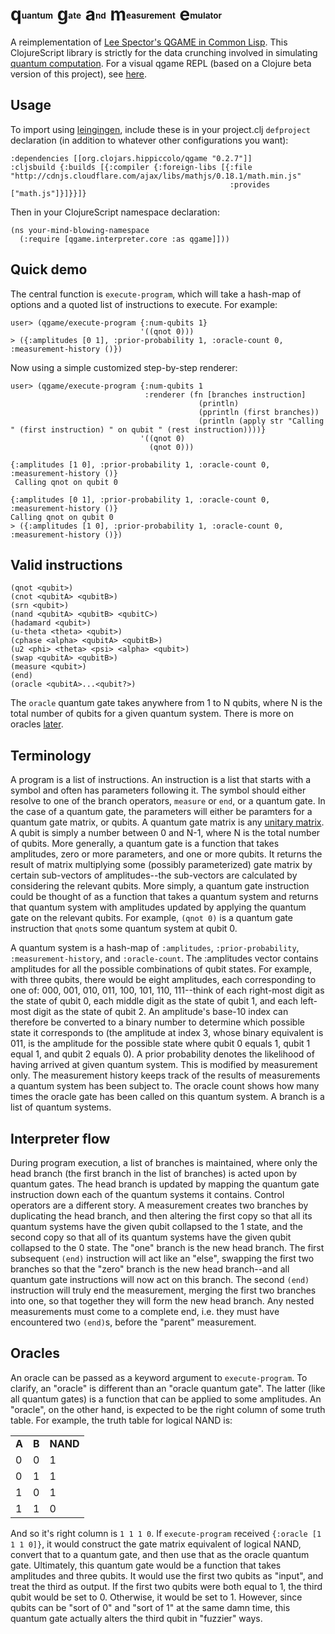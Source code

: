 # **q**<sub><sup><sub><sup>uantum</sup></sub></sup></sub><span> </span>**g**<sub><sup><sub><sup>ate</sup></sub></sup></sub><span> </span>**a**<sub><sup><sub><sup>nd</sup></sub></sup></sub><span> </span>**m**<sub><sup><sub><sup>easurement</sup></sub></sup></sub><span> </span>**e**<sub><sup><sub><sup>mulator</sup></sub></sup></sub><span> </span>

A reimplementation of [Lee Spector's QGAME in Common Lisp](http://faculty.hampshire.edu/lspector/qgame.html). This ClojureScript library is strictly for the data crunching involved in simulating [quantum computation](http://en.wikipedia.org/wiki/Quantum_computer). For a visual qgame REPL (based on a Clojure beta version of this project), see [here](https://github.com/zhx2013/qgame-seesaw).

## Usage

To import using [leingingen](http://leiningen.org/), include these is in your project.clj `defproject` declaration (in addition to whatever other configurations you want):

	:dependencies [[org.clojars.hippiccolo/qgame "0.2.7"]]
	:cljsbuild {:builds [{:compiler {:foreign-libs [{:file "http://cdnjs.cloudflare.com/ajax/libs/mathjs/0.18.1/math.min.js"
	                                                 :provides ["math.js"]}]}}]}

Then in your ClojureScript namespace declaration:

	(ns your-mind-blowing-namespace
	  (:require [qgame.interpreter.core :as qgame]]))

## Quick demo

The central function is `execute-program`, which will take a hash-map of options and a quoted list of instructions to execute. For example:

	user> (qgame/execute-program {:num-qubits 1}
	                             '((qnot 0)))
	> ({:amplitudes [0 1], :prior-probability 1, :oracle-count 0, :measurement-history ()})

Now using a simple customized step-by-step renderer:

	user> (qgame/execute-program {:num-qubits 1
	                              :renderer (fn [branches instruction]
	                                          (println)
	                                          (pprintln (first branches))
	                                          (println (apply str "Calling " (first instruction) " on qubit " (rest instruction))))}
	                             '((qnot 0)
	                               (qnot 0)))
	
	{:amplitudes [1 0], :prior-probability 1, :oracle-count 0, :measurement-history ()}
     Calling qnot on qubit 0

	{:amplitudes [0 1], :prior-probability 1, :oracle-count 0, :measurement-history ()}
	Calling qnot on qubit 0
	> ({:amplitudes [1 0], :prior-probability 1, :oracle-count 0, :measurement-history ()})

## Valid instructions

	(qnot <qubit>)
	(cnot <qubitA> <qubitB>)
	(srn <qubit>)
	(nand <qubitA> <qubitB> <qubitC>)
	(hadamard <qubit>)
	(u-theta <theta> <qubit>)
	(cphase <alpha> <qubitA> <qubitB>)
	(u2 <phi> <theta> <psi> <alpha> <qubit>)
	(swap <qubitA> <qubitB>)
	(measure <qubit>)
	(end)
	(oracle <qubitA>...<qubit?>)

The `oracle` quantum gate takes anywhere from 1 to N qubits, where N is the total number of qubits for a given quantum system. There is more on oracles [later](#oracles).

## Terminology

A program is a list of instructions. An instruction is a list that starts with a symbol and often has parameters following it. The symbol should either resolve to one of the branch operators, `measure` or `end`, or a quantum gate. In the case of a quantum gate, the parameters will either be paramters for a quantum gate matrix, or qubits. A quantum gate matrix is any [unitary matrix](http://en.wikipedia.org/wiki/Unitary_matrix). A qubit is simply a number between 0 and N-1, where N is the total number of qubits. More generally, a quantum gate is a function that takes amplitudes, zero or more parameters, and one or more qubits. It returns the result of matrix multiplying some (possibly parameterized) gate matrix by certain sub-vectors of amplitudes--the sub-vectors are calculated by considering the relevant qubits. More simply, a quantum gate instruction could be thought of as a function that takes a quantum system and returns that quantum system with amplitudes updated by applying the quantum gate on the relevant qubits. For example, `(qnot 0)` is a quantum gate instruction that `qnot`s some quantum system at qubit 0.

A quantum system is a hash-map of `:amplitudes`, `:prior-probability`, `:measurement-history`, and `:oracle-count`. The :amplitudes vector contains amplitudes for all the possible combinations of qubit states. For example, with three qubits, there would be eight amplitudes, each corresponding to one of: 000, 001, 010, 011, 100, 101, 110, 111--think of each right-most digit as the state of qubit 0, each middle digit as the state of qubit 1, and each left-most digit as the state of qubit 2. An amplitude's base-10 index can therefore be converted to a binary number to determine which possible state it corresponds to (the amplitude at index 3, whose binary equivalent is 011, is the amplitude for the possible state where qubit 0 equals 1, qubit 1 equal 1, and qubit 2 equals 0). A prior probability denotes the likelihood of having arrived at given quantum system. This is modified by measurement only. The measurement history keeps track of the results of measurements a quantum system has been subject to. The oracle count shows how many times the oracle gate has been called on this quantum system. A branch is a list of quantum systems. 

## Interpreter flow

During program execution, a list of branches is maintained, where only the head branch (the first branch in the list of branches) is acted upon by quantum gates. The head branch is updated by mapping the quantum gate instruction down each of the quantum systems it contains. Control operators are a different story. A measurement creates two branches by duplicating the head branch, and then altering the first copy so that all its quantum systems have the given qubit collapsed to the 1 state, and the second copy so that all of its quantum systems have the given qubit collapsed to the 0 state. The "one" branch is the new head branch. The first subsequent `(end)` instruction will act like an "else", swapping the first two branches so that the "zero" branch is the new head branch--and all quantum gate instructions will now act on this branch. The second `(end)` instruction will truly end the measurement, merging the first two branches into one, so that together they will form the new head branch. Any nested measurements must come to a complete end, i.e. they must have encountered two `(end)`s, before the "parent" measurement.

## Oracles

An oracle can be passed as a keyword argument to `execute-program`. To clarify, an "oracle" is different than an "oracle quantum gate". The latter (like all quantum gates) is a function that can be applied to some amplitudes. An "oracle", on the other hand, is expected to be the right column of some truth table. For example, the truth table for logical NAND is:

<table>
  <tr> <td><strong>A</strong></td> <td><strong>B</strong></td> <td><strong>NAND</strong></td> </tr>
  <tr> <td>0</td> <td>0</td> <td>1</td> </tr>
  <tr> <td>0</td> <td>1</td> <td>1</td> </tr>
  <tr> <td>1</td> <td>0</td> <td>1</td> </tr>
  <tr> <td>1</td> <td>1</td> <td>0</td> </tr>
</table>

And so it's right column is `1 1 1 0`. If `execute-program` received `{:oracle [1 1 1 0]}`, it would construct the gate matrix equivalent of logical NAND, convert that to a quantum gate, and then use that as the oracle quantum gate. Ultimately, this quantum gate would be a function that takes amplitudes and three qubits. It would use the first two qubits as "input", and treat the third as output. If the first two qubits were both equal to 1, the third qubit would be set to 0. Otherwise, it would be set to 1. However, since qubits can be "sort of 0" and "sort of 1" at the same damn time, this quantum gate actually alters the third qubit in "fuzzier" ways.
